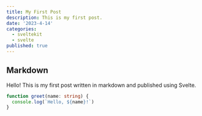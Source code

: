 ```yaml
---
title: My First Post
description: This is my first post.
date: '2023-4-14'
categories:
  - sveltekit
  - svelte
published: true
---
```


## Markdown

Hello! This is my first post written in markdown and published using Svelte.

```ts
function greet(name: string) {
  console.log(`Hello, ${name}!`)
}
```
